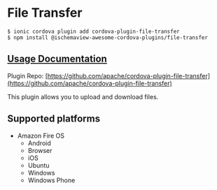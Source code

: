 # File Transfer

```text
$ ionic cordova plugin add cordova-plugin-file-transfer
$ npm install @ischemaview-awesome-cordova-plugins/file-transfer
```

## [Usage Documentation](https://danielsogl.gitbook.io/awesome-cordova-plugins/plugins/file-transfer/)

Plugin Repo: [https://github.com/apache/cordova-plugin-file-transfer](https://github.com/apache/cordova-plugin-file-transfer)

This plugin allows you to upload and download files.

## Supported platforms

* Amazon Fire OS
  * Android
  * Browser
  * iOS
  * Ubuntu
  * Windows
  * Windows Phone

